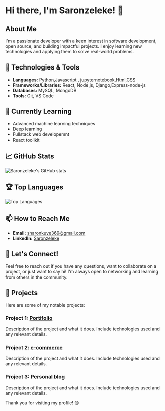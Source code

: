 # Hi there, I'm Saronzeleke! 👋

## About Me
I'm a passionate developer with a keen interest in software development, open source, and building impactful projects. I enjoy learning new technologies and applying them to solve real-world problems.

## 🔧 Technologies & Tools
- **Languages:** Python,Javascript , jupyternotebook,Html,CSS
- **Frameworks/Libraries:** React, Node.js, Django,Express-node-js
- **Databases:** MySQL, MongoDB
- **Tools:** Git, VS Code

## 🌱 Currently Learning
- Advanced machine learning techniques
- Deep learning 
- Fullstack web developemnt
- React toolikit

## 📈 GitHub Stats
![Saronzeleke's GitHub stats](https://github-readme-stats.vercel.app/api?username=Saronzeleke&show_icons=true&theme=radical)

## 🏆 Top Languages
![Top Languages](https://github-readme-stats.vercel.app/api/top-langs/?username=Saronzeleke&layout=compact&theme=radical)

## 📫 How to Reach Me
- **Email:** sharonkuye369@gmail.com
- **LinkedIn:** [Saronzeleke](https://www.linkedin.com/in/saronzeleke/)
  

## 💬 Let's Connect!
Feel free to reach out if you have any questions, want to collaborate on a project, or just want to say hi! I'm always open to networking and learning from others in the community.


## 📂 Projects
Here are some of my notable projects:

### Project 1: [Portifolio](https://github.com/Saronzeleke/portifolio )
Description of the project and what it does. Include technologies used and any relevant details.

### Project 2: [e-commerce](https://github.com/Saronzeleke/e-commerce)
Description of the project and what it does. Include technologies used and any relevant details.

### Project 3: [Personal blog](https://github.com/Saronzelekblog/)
Description of the project and what it does. Include technologies used and any relevant details.

Thank you for visiting my profile! 😊
